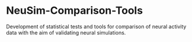 # NeuSim-Comparison-Tools
Development of statistical tests and tools for comparison of neural activity data with the aim of validating neural simulations.
